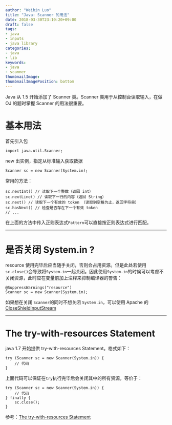 ```yaml
---
author: "Weibin Luo"
title: "Java: Scanner 的用法"
date: 2018-03-30T23:10:20+09:00
draft: false
tags:
- java
- inputs
- java library
categories:
- java
- lib
keywords:
- java
- scanner
thumbnailImage:
thumbnailImagePosition: bottom
---
```


Java 从 1.5 开始添加了 Scanner 类。Scanner 类用于从控制台读取输入，在做 OJ 的题时掌握 Scanner 的用法很重要。
<!--more-->

# 基本用法

首先引入包

```
import java.util.Scanner;
```

new 出实例，指定从标准输入获取数据

```
Scanner sc = new Scanner(System.in);
```

常用的方法：

```
sc.nextInt() // 读取下一个整数（返回 int）
sc.nextLine() // 读取下一行的内容（返回 String）
sc.next() // 读取下一个有效的 token （读取到空格为止，返回字符串）
sc.hasNext() // 检查是否存在下一个有效 token
// ...
```

在上面的方法中传入正则表达式`Pattern`可以直接按正则表达式进行匹配。

---

# 是否关闭 System.in ?

resource 使用完毕后应当随手关闭，否则会占用资源。但是此处若使用`sc.close()`会导致将`System.in`一起关闭。因此使用`System.in`的时候可以考虑不关闭资源，此时应在变量前加上注释来抑制编译器的警告：
```
@SuppressWarnings("resource")
Scanner sc = new Scanner(System.in);
```

如果想在关闭 `Scanner`的同时不想关闭 `System.in`，可以使用 Apache 的 [CloseShieldInputStream](http://commons.apache.org/proper/commons-io/apidocs/org/apache/commons/io/input/CloseShieldInputStream.html)

---

# The try-with-resources Statement

java 1.7 开始提供 try-with-resources Statement。格式如下：
```
try (Scanner sc = new Scanner(System.in)) {
    // 代码
}
```
上面代码可以保证在`try`执行完毕后会关闭其中的所有资源，等价于：
```
try (Scanner sc = new Scanner(System.in)) {
    // 代码
} finally {
    sc.close();
}
```
参考：[The try-with-resources Statement](https://docs.oracle.com/javase/tutorial/essential/exceptions/tryResourceClose.html#suppressed-exceptions)

